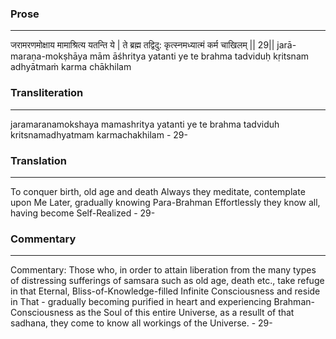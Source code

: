### Prose 
 --- 
जरामरणमोक्षाय मामाश्रित्य यतन्ति ये |
ते ब्रह्म तद्विदु: कृत्स्नमध्यात्मं कर्म चाखिलम् || 29||
jarā-maraṇa-mokṣhāya mām āśhritya yatanti ye
te brahma tadviduḥ kṛitsnam adhyātmaṁ karma chākhilam

### Transliteration 
 --- 
jaramaranamokshaya mamashritya yatanti ye te brahma tadviduh kritsnamadhyatmam karmachakhilam - 29-

### Translation 
 --- 
To conquer birth, old age and death Always they meditate, contemplate upon Me Later, gradually knowing Para-Brahman Effortlessly they know all, having become Self-Realized - 29-

### Commentary 
 --- 
Commentary: Those who, in order to attain liberation from the many types of distressing sufferings of samsara such as old age, death etc., take refuge in that Eternal, Bliss-of-Knowledge-filled Infinite Consciousness and reside in That - gradually becoming purified in heart and experiencing Brahman-Consciousness as the Soul of this entire Universe, as a resullt of that sadhana, they come to know all workings of the Universe. - 29-